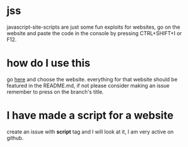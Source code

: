 # jss
javascript-site-scripts are just some fun exploits for websites, go on the website and paste the code in the console by pressing CTRL+SHIFT+I or F12.

# how do I use this
go [here](https://github.com/random-development-hub/jss/branches) and choose the website. everything for that website should be featured in the README.md, if not please consider making an issue
remember to press on the branch's title.

# I have made a script for a website
create an issue with **script** tag and I will look at it, I am very active on github.
